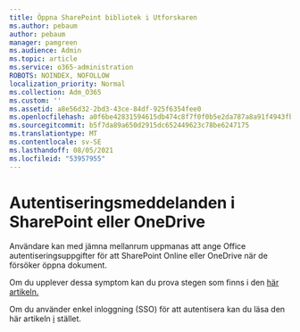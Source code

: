 ```yaml
---
title: Öppna SharePoint bibliotek i Utforskaren
ms.author: pebaum
author: pebaum
manager: pamgreen
ms.audience: Admin
ms.topic: article
ms.service: o365-administration
ROBOTS: NOINDEX, NOFOLLOW
localization_priority: Normal
ms.collection: Adm_O365
ms.custom: ''
ms.assetid: a8e56d32-2bd3-43ce-84df-925f6354fee0
ms.openlocfilehash: a0f6be42831594615db474c8f7f0f0b5e2da787a8a91f4943fb2c27ec57abb2a
ms.sourcegitcommit: b5f7da89a650d2915dc652449623c78be6247175
ms.translationtype: MT
ms.contentlocale: sv-SE
ms.lasthandoff: 08/05/2021
ms.locfileid: "53957955"
---
```

# <a name="credential-messages-in-sharepoint-or-onedrive"></a>Autentiseringsmeddelanden i SharePoint eller OneDrive

Användare kan med jämna mellanrum uppmanas att ange Office autentiseringsuppgifter för att SharePoint Online eller OneDrive när de försöker öppna dokument.

Om du upplever dessa symptom kan du prova stegen som finns i den [här artikeln.](https://support.microsoft.com/help/2913639/office-applications-periodically-prompt-for-credentials-to-sharepoint)

Om du använder enkel inloggning (SSO) för att autentisera kan du läsa den här artikeln [i](https://support.microsoft.com/help/4025962/cant-sign-in-after-update-to-office-2016-build-16-0-7967-on-windows-10) stället.
